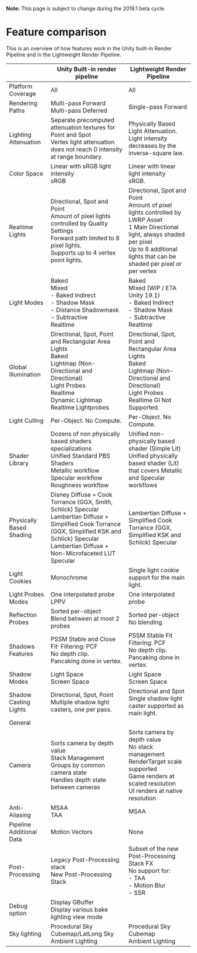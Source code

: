 

**Note:** This page is subject to change during the 2019.1 beta cycle.

# Feature comparison

This is an overview of how features work in the Unity built-in Render Pipeline and in the Lightweight Render Pipeline.

|                          | Unity Built-in render pipeline                               | Lightweight Render Pipeline                                  |
| ------------------------ | ------------------------------------------------------------ | ------------------------------------------------------------ |
| Platform Coverage        | All                                                          | All                                                          |
| Rendering Paths          | Multi-pass Forward<br />Multi-pass Deferred                  | Single-pass Forward                                          |
| Lighting Attenuation     | Separate precomputed attenuation textures for Point and Spot<br />Vertex light attenuation does not reach 0 intensity at range boundary. | Physically Based Light Attenuation. Light intensity decreases by the inverse-square law. |
| Color Space              | Linear with sRGB light intensity<br />sRGB                   | Linear with linear light intensity<br /> sRGB.               |
| Realtime Lights          | Directional, Spot and Point<br />Amount of pixel lights controlled by Quality Settings<br />Forward path limited to 8 pixel lights.<br />Supports up to 4 vertex point lights. | Directional, Spot and Point<br />Amount of pixel lights controlled by LWRP Asset<br />1 Main Directional light, always shaded per pixel<br />Up to 8 additional lights that can be shaded per pixel or per vertex |
| Light Modes              | Baked<br />Mixed<br />- Baked Indirect<br />- Shadow Mask<br />- Distance Shadowmask<br />- Subtractive<br />Realtime | Baked<br />Mixed (WIP / ETA Unity 19.1)<br />- Baked Indirect<br />- Shadow Mask<br />- Subtractive<br />Realtime |
| Global Illumination      | Directional, Spot, Point and Rectangular Area Lights<br />Baked<br />Lightmap (Non-Directional and Directional)<br />Light Probes<br />Realtime<br />Dynamic Lightmap<br />Realtime Lightprobes | Directional, Spot, Point and Rectangular Area Lights<br />Baked<br />Lightmap (Non-Directional and Directional)<br />Light Probes<br />Realtime GI Not Supported. |
| Light Culling            | Per-Object. No Compute.                                      | Per-Object. No Compute.                                      |
| Shader Library           | Dozens of non physically based shaders specializations<br />Unified Standard PBS Shaders<br />Metallic workflow<br />Specular workflow<br />Roughness workflow | Unified non-physically based shader (Simple Lit)<br/>Unified physically based shader (Lit) that covers Metallic and Specular workflows |
| Physically Based Shading | Disney Diffuse + Cook Torrance (GGX, Smith, Schlick) Specular<br />Lambertian Diffuse + Simplified Cook Torrance (GGX, Simplified KSK and Schlick) Specular<br />Lambertian Diffuse + Non-Microfaceted LUT Specular | Lambertian Diffuse + Simplified Cook Torrance (GGX, Simplified KSK and Schlick) Specular |
| Light Cookies            | Monochrome                                                   | Single light cookie support for the main light.              |
| Light Probes Modes       | One interpolated probe<br />LPPV                             | One interpolated probe                                       |
| Reflection Probes        | Sorted per-object<br />Blend between at most 2 probes        | Sorted per-object<br />No blending                           |
| Shadows Features         | PSSM Stable and Close Fit·         Filtering: PCF<br />No depth clip. <br />Pancaking done in vertex. | PSSM Stable Fit<br />Filtering: PCF<br />No depth clip. <br />Pancaking done in vertex. |
| Shadow Modes             | Light Space<br />Screen Space                                | Light Space<br />Screen Space                                |
| Shadow Casting Lights    | Directional, Spot, Point<br />Multiple shadow light casters, one per pass. | Directional and Spot<br />Single shadow light caster supported as main light. |
| General                  |                                                              |                                                              |
| Camera                   | Sorts camera by depth value<br />Stack Management<br />Groups by common camera state<br />Handles depth state between cameras | Sorts camera by depth value<br />No stack management<br />RenderTarget scale supported<br />Game renders at scaled resolution<br />UI renders at native resolution |
| Anti-Aliasing            | MSAA<br />TAA                                                | MSAA                                                         |
| Pipeline Additional Data | Motion Vectors                                               | None                                                         |
| Post-Processing          | Legacy Post-Processing stack<br />New Post-Processing Stack  | Subset of the new Post-Processing Stack FX<br />No support for: <br />- TAA<br />- Motion Blur<br />- SSR |
| Debug option             | Display GBuffer<br />Display various bake lighting view mode |                                                              |
| Sky lighting             | Procedural Sky<br />Cubemap/LatLong Sky<br />Ambient Lighting | Procedural Sky<br />Cubemap<br />Ambient Lighting            |

 







 



